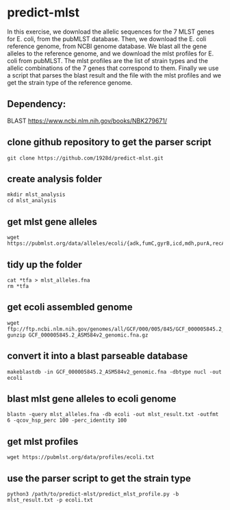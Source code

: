 # predict-mlst
In this exercise, we download the allelic sequences for the 7 MLST genes for E. coli,
from the pubMLST database. Then, we download the E. coli reference genome, from NCBI genome database.
We blast all the gene alleles to the reference genome, and we download the mlst profiles
for E. coli from pubMLST. The mlst profiles are the list of strain types and the allelic combinations
of the 7 genes that correspond to them.
Finally we use a script that parses the blast result and the file with the mlst profiles
and we get the strain type of the reference genome.

## Dependency:
BLAST https://www.ncbi.nlm.nih.gov/books/NBK279671/

## clone github repository to get the parser script
```
git clone https://github.com/1928d/predict-mlst.git
```

## create analysis folder
```
mkdir mlst_analysis
cd mlst_analysis
```

## get mlst gene alleles
```
wget https://pubmlst.org/data/alleles/ecoli/{adk,fumC,gyrB,icd,mdh,purA,recA}.tfa
```

## tidy up the folder
```
cat *tfa > mlst_alleles.fna
rm *tfa
```

## get ecoli assembled genome
```
wget ftp://ftp.ncbi.nlm.nih.gov/genomes/all/GCF/000/005/845/GCF_000005845.2_ASM584v2/GCF_000005845.2_ASM584v2_genomic.fna.gz
gunzip GCF_000005845.2_ASM584v2_genomic.fna.gz
```

## convert it into a blast parseable database
```
makeblastdb -in GCF_000005845.2_ASM584v2_genomic.fna -dbtype nucl -out ecoli
```

## blast mlst gene alleles to ecoli genome
```
blastn -query mlst_alleles.fna -db ecoli -out mlst_result.txt -outfmt 6 -qcov_hsp_perc 100 -perc_identity 100
```

## get mlst profiles
```
wget https://pubmlst.org/data/profiles/ecoli.txt
```

## use the parser script to get the strain type
```
python3 /path/to/predict-mlst/predict_mlst_profile.py -b mlst_result.txt -p ecoli.txt
```
